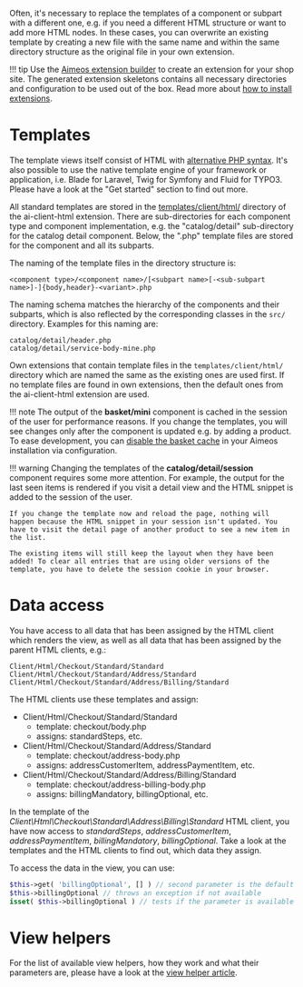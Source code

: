 Often, it's necessary to replace the templates of a component or subpart with a different one, e.g. if you need a different HTML structure or want to add more HTML nodes. In these cases, you can overwrite an existing template by creating a new file with the same name and within the same directory structure as the original file in your own extension.

!!! tip
    Use the [Aimeos extension builder](https://aimeos.org/extensions) to create an extension for your shop site. The generated extension skeletons contains all necessary directories and configuration to be used out of the box. Read more about [how to install extensions](../../developer/extensions.md).

# Templates

The template views itself consist of HTML with [alternative PHP syntax](https://php.net/manual/en/control-structures.alternative-syntax.php). It's also possible to use the native template engine of your framework or application, i.e. Blade for Laravel, Twig for Symfony and Fluid for TYPO3. Please have a look at the "Get started" section to find out more.

All standard templates are stored in the [templates/client/html/](https://github.com/aimeos/ai-client-html/tree/master/templates/client/html) directory of the ai-client-html extension. There are sub-directories for each component type and component implementation, e.g. the "catalog/detail" sub-directory for the catalog detail component. Below, the ".php" template files are stored for the component and all its subparts.

The naming of the template files in the directory structure is:
```
<component type>/<component name>/[<subpart name>[-<sub-subpart name>]-]{body,header}-<variant>.php
```

The naming schema matches the hierarchy of the components and their subparts, which is also reflected by the corresponding classes in the `src/` directory. Examples for this naming are:

```
catalog/detail/header.php
catalog/detail/service-body-mine.php
```

Own extensions that contain template files in the `templates/client/html/` directory which are named the same as the existing ones are used first. If no template files are found in own extensions, then the default ones from the ai-client-html extension are used.

!!! note
    The output of the **basket/mini** component is cached in the session of the user for performance reasons. If you change the templates, you will see changes only after the component is updated e.g. by adding a product. To ease development, you can [disable the basket cache](../../config/client-html/basket-cache#enable) in your Aimeos installation via configuration.

!!! warning
    Changing the templates of the **catalog/detail/session** component requires some more attention. For example, the output for the last seen items is rendered if you visit a detail view and the HTML snippet is added to the session of the user.

    If you change the template now and reload the page, nothing will happen because the HTML snippet in your session isn't updated. You have to visit the detail page of another product to see a new item in the list.

    The existing items will still keep the layout when they have been added! To clear all entries that are using older versions of the template, you have to delete the session cookie in your browser.

# Data access

You have access to all data that has been assigned by the HTML client which renders the view, as well as all data that has been assigned by the parent HTML clients, e.g.:

```
Client/Html/Checkout/Standard/Standard
Client/Html/Checkout/Standard/Address/Standard
Client/Html/Checkout/Standard/Address/Billing/Standard
```

The HTML clients use these templates and assign:

* Client/Html/Checkout/Standard/Standard
    * template: checkout/body.php
    * assigns: standardSteps, etc.
* Client/Html/Checkout/Standard/Address/Standard
    * template: checkout/address-body.php
    * assigns: addressCustomerItem, addressPaymentItem, etc.
* Client/Html/Checkout/Standard/Address/Billing/Standard
    * template: checkout/address-billing-body.php
    * assigns: billingMandatory, billingOptional, etc.

In the template of the *Client\Html\Checkout\Standard\Address\Billing\Standard* HTML client, you have now access to *standardSteps*, *addressCustomerItem*, *addressPaymentItem*, *billingMandatory*, *billingOptional*. Take a look at the templates and the HTML clients to find out, which data they assign.

To access the data in the view, you can use:

```php
$this->get( 'billingOptional', [] ) // second parameter is the default value if not available
$this->billingOptional // throws an exception if not available
isset( $this->billingOptional ) // tests if the parameter is available
```

# View helpers

For the list of available view helpers, how they work and what their parameters are, please have a look at the [view helper article](../../infrastructure/view.md).
